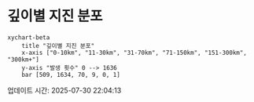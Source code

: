 # 깊이별 지진 분포

```mermaid
xychart-beta
    title "깊이별 지진 분포"
    x-axis ["0-10km", "11-30km", "31-70km", "71-150km", "151-300km", "300km+"]
    y-axis "발생 횟수" 0 --> 1636
    bar [509, 1634, 70, 9, 0, 1]
```

업데이트 시간: 2025-07-30 22:04:13
